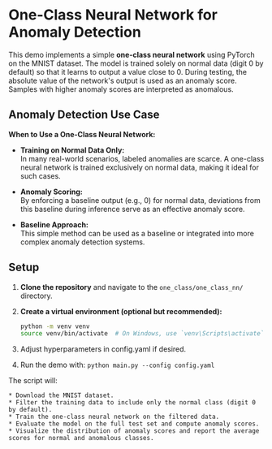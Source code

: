 # One-Class Neural Network for Anomaly Detection

This demo implements a simple **one-class neural network** using PyTorch on the MNIST dataset.
The model is trained solely on normal data (digit 0 by default) so that it learns to output a value close to 0.
During testing, the absolute value of the network's output is used as an anomaly score.
Samples with higher anomaly scores are interpreted as anomalous.

## Anomaly Detection Use Case

**When to Use a One-Class Neural Network:**

- **Training on Normal Data Only:**  
  In many real-world scenarios, labeled anomalies are scarce. A one-class neural network is trained exclusively on normal data, making it ideal for such cases.

- **Anomaly Scoring:**  
  By enforcing a baseline output (e.g., 0) for normal data, deviations from this baseline during inference serve as an effective anomaly score.

- **Baseline Approach:**  
  This simple method can be used as a baseline or integrated into more complex anomaly detection systems.

## Setup

1. **Clone the repository** and navigate to the `one_class/one_class_nn/` directory.

2. **Create a virtual environment (optional but recommended):**

   ```bash
   python -m venv venv
   source venv/bin/activate  # On Windows, use `venv\Scripts\activate`

3. Adjust hyperparameters in config.yaml if desired.

4. Run the demo with: `python main.py --config config.yaml`

The script will:

    * Download the MNIST dataset.
    * Filter the training data to include only the normal class (digit 0 by default).
    * Train the one-class neural network on the filtered data.
    * Evaluate the model on the full test set and compute anomaly scores.
    * Visualize the distribution of anomaly scores and report the average scores for normal and anomalous classes.